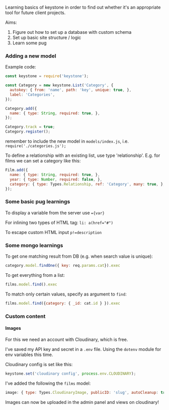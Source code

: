 Learning basics of keystone in order to find out whether it's an appropriate tool for future client projects.

Aims:

1. Figure out how to set up a database with custom schema
2. Set up basic site structure / logic
3. Learn some pug

### Adding a new model

Example code:

```js
const keystone = require('keystone');

const Category = new keystone.List('Category', {
  autokey: { from: 'name', path: 'key', unique: true, },
  label: 'Categories',
});

Category.add({
  name: { type: String, required: true, },
});

Category.track = true;
Category.register();
```

remember to include the new model in `models/index.js`, i.e. `require('./categories.js');`

To define a relationship with an existing list, use type 'relationship'. E.g. for films we can set a category like this:

```js
Film.add({
  name: { type: String, required: true, },
  year: { type: Number, required: false, },
  category: { type: Types.Relationship, ref: 'Category', many: true, },
});
```

### Some basic pug learnings

To display a variable from the server use `={var}`

For inlining two types of HTML tag: `li: a(href="#")`

To escape custom HTML input `p!=description`


### Some mongo learnings

To get one matching result from DB (e.g. when search value is unique):
```js
category.model.findOne({ key: req.params.cat}).exec
```

To get everything from a list:
```js
films.model.find().exec
```

To match only certain values, specify as argument to `find`:
```js
films.model.find({category: { _id: cat.id } }).exec
```


### Custom content

#### Images

For this we need an account with Cloudinary, which is free.

I've saved my API key and secret in a `.env` file. Using the `dotenv` module for env variables this time.

Cloudinary config is set like this:
```js
keystone.set('cloudinary config', process.env.CLOUDINARY);
```

I've added the following the `films` model:

```js
image: { type: Types.CloudinaryImage, publicID: 'slug', autoCleanup: true, },
```

Images can now be uploaded in the admin panel and views on cloudinary!
